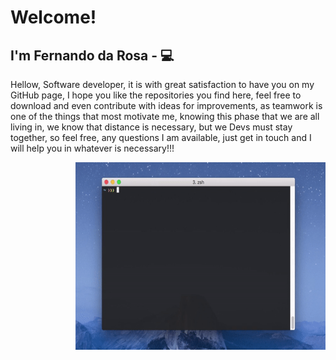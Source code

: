 # Welcome!
## I'm Fernando da Rosa - 💻
Hellow, Software developer, it is with great satisfaction to have you on my GitHub page, I hope you like the repositories you find here, feel free to download and even contribute with ideas for improvements, as teamwork is one of the things that most motivate me, knowing this phase that we are all living in, we know that distance is necessary, but we Devs must stay together, so feel free, any questions I am available, just get in touch and I will help you in whatever is necessary!!!

<img align="right" width="400" height="300" src="https://github.com/Fernando908Rosa/Fernando908Rosa/blob/main/img/animation.gif">


